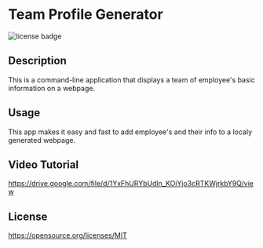 # Team Profile Generator
![license badge](https://img.shields.io/badge/license-MIT-blue)

## Description
This is a command-line application that displays a team of employee's basic information on a webpage.

## Usage
This app makes it easy and fast to add employee's and their info to a localy generated webpage.

## Video Tutorial
https://drive.google.com/file/d/1YxFhURYbUdln_KOiYjo3cRTKWjrkbY9Q/view

## License
https://opensource.org/licenses/MIT
